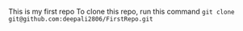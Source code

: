 This is my first repo
To clone this repo, run this command
`git clone git@github.com:deepali2806/FirstRepo.git`